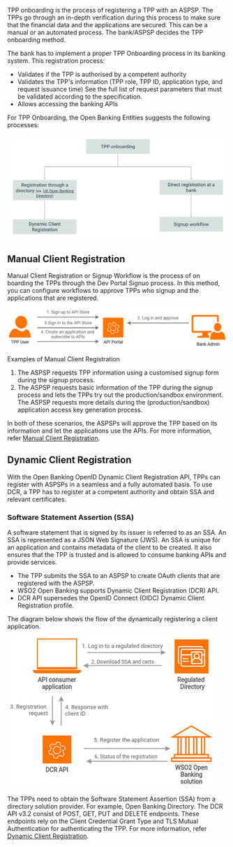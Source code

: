 TPP onboarding is the process of registering a TPP with an ASPSP. The TPPs go through an in-depth verification during this process to make sure that the financial data and the applications are secured. This can be a manual or an automated process. The bank/ASPSP decides the TPP onboarding method.

The bank has to implement a proper TPP Onboarding process in its banking system. This registration process:

- Validates if the TPP is authorised by a competent authority
- Validates the TPP's information (TPP role, TPP ID, application type, and request issuance time) See the full list of request parameters that must be validated according to the specification.
- Allows accessing the banking APIs

For TPP Onboarding, the Open Banking Entities suggests the following processes: 

![tpp_onboarding](../assets/img/learn/client-registration/tpp-onboarding-approaches.png)

## Manual Client Registration

Manual Client Registration or Signup Workflow is the process of on boarding the TPPs through the Dev Portal Signuo process. In this method, you can configure workflows to approve TPPs who signup and the applications that are registered.

![signup-workfloe](../assets/img/learn/client-registration/signup-workflow.png)

Examples of Manual Client Registration

1. The ASPSP requests TPP information using a customised signup form during the signup process. 
2. The ASPSP requests basic information of the TPP during the signup process and lets the TPPs try out the production/sandbox environment. The ASPSP requests more details during the (production/sandbox) application access key generation process.

In both of these scenarios, the ASPSPs will approve the TPP based on its information and let the applications use the APIs. For more information, refer [Manual Client Registration](../learn/manual-client-registration.md).

## Dynamic Client Registration

With the Open Banking OpenID Dynamic Client Registration API, TPPs can register with ASPSPs in a seamless and a fully automated basis. To use DCR, a TPP has to register at a competent authority and obtain SSA and relevant certificates. 

### Software Statement Assertion (SSA)

A software statement that is signed by its issuer is referred to as an SSA. An SSA is represented as a JSON Web Signature (JWS). An SSA is unique for an application and contains metadata of the client to be created. It also ensures that the TPP is trusted and is allowed to consume banking APIs and provide services.

- The TPP submits the SSA to an ASPSP to create OAuth clients that are registered with the ASPSP. 
- WSO2 Open Banking supports Dynamic Client Registration (DCR) API.
- DCR API supersedes the OpenID Connect (OIDC) Dynamic Client Registration profile.

The diagram below shows the flow of the dynamically registering a client application. 

![dcr_floe](../assets/img/learn/client-registration/dcr-flow.png)

The TPPs need to obtain the Software Statement Assertion (SSA) from a directory solution provider. For example, Open Banking Directory. The DCR API v3.2 consist of POST, GET, PUT and DELETE endpoints. These endpoints rely on the Client Credential Grant Type and TLS Mutual Authentication for authenticating the TPP.  For more information, refer [Dynamic Client Registration](../learn/dynamic-client-registration.md).